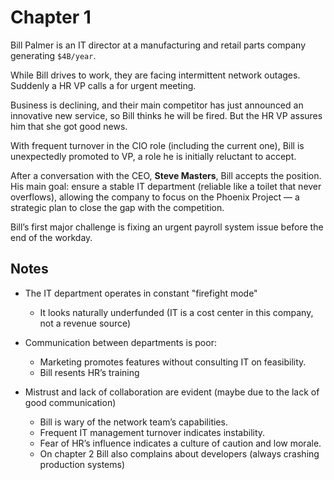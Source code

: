 
# Chapter 1

Bill Palmer is an IT director at a manufacturing and retail parts company generating `$4B/year`.

While Bill drives to work, they are facing intermittent network outages. Suddenly a HR VP calls a for urgent meeting.

Business is declining, and their main competitor has just announced an innovative new service, so Bill thinks he will 
be fired. But the HR VP assures him that she got good news.

With frequent turnover in the CIO role (including the current one), Bill is unexpectedly promoted to VP, a role he is 
initially reluctant to accept.

After a conversation with the CEO, **Steve Masters**, Bill accepts the position. His main goal: ensure a stable IT 
department (reliable like a toilet that never overflows), allowing the company to focus on the Phoenix Project — a 
strategic plan to close the gap with the competition.

Bill’s first major challenge is fixing an urgent payroll system issue before the end of the workday.

## Notes

- The IT department operates in constant "firefight mode"
  - It looks naturally underfunded (IT is a cost center in this company, not a revenue source)

- Communication between departments is poor:
  - Marketing promotes features without consulting IT on feasibility.
  - Bill resents HR’s training

- Mistrust and lack of collaboration are evident (maybe due to the lack of good communication)
  - Bill is wary of the network team’s capabilities.
  - Frequent IT management turnover indicates instability.
  - Fear of HR’s influence indicates a culture of caution and low morale.
  - On chapter 2 Bill also complains about developers (always crashing production systems)

